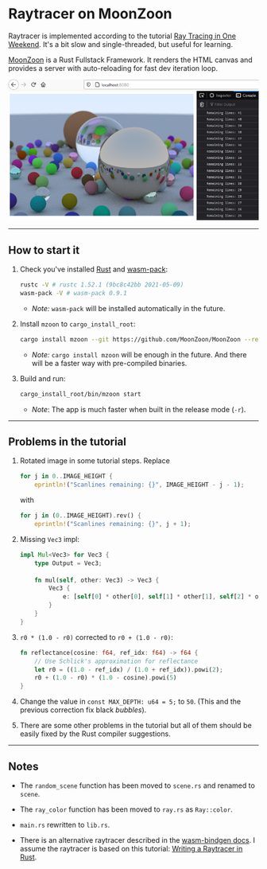 # Raytracer on MoonZoon 

Raytracer is implemented according to the tutorial [Ray Tracing in One Weekend](https://misterdanb.github.io/raytracinginrust/). It's a bit slow and single-threaded, but useful for learning.

[MoonZoon](http://moonzoon.rs/) is a Rust Fullstack Framework. It renders the HTML canvas and provides a server with auto-reloading for fast dev iteration loop.

![Rendered image](rendered_image.png)

---

## How to start it

1. Check you've installed [Rust](https://www.rust-lang.org/) and [wasm-pack](https://rustwasm.github.io/wasm-pack/):
    ```bash
    rustc -V # rustc 1.52.1 (9bc8c42bb 2021-05-09)
    wasm-pack -V # wasm-pack 0.9.1
    ```
    - _Note:_ `wasm-pack` will be installed automatically in the future.

1. Install `mzoon` to `cargo_install_root`:
    ```bash
    cargo install mzoon --git https://github.com/MoonZoon/MoonZoon --rev a6f5070 --root cargo_install_root --locked
    ```
    - _Note:_ `cargo install mzoon` will be enough in the future. And there will be a faster way with pre-compiled binaries.

1. Build and run:
    ```bash
    cargo_install_root/bin/mzoon start
    ```
    - _Note_: The app is much faster when built in the release mode (`-r`).

---

## Problems in the tutorial

1. Rotated image in some tutorial steps. Replace
    ```rust
    for j in 0..IMAGE_HEIGHT {
        eprintln!("Scanlines remaining: {}", IMAGE_HEIGHT - j - 1);
    ```
    with
    ```rust
    for j in (0..IMAGE_HEIGHT).rev() {
        eprintln!("Scanlines remaining: {}", j + 1);
    ```
    

1. Missing `Vec3` impl:
    ```rust
    impl Mul<Vec3> for Vec3 {
        type Output = Vec3;

        fn mul(self, other: Vec3) -> Vec3 {
            Vec3 {
                e: [self[0] * other[0], self[1] * other[1], self[2] * other[2]]
            }
        }
    }
    ```

1. `r0 * (1.0 - r0)` corrected to `r0 + (1.0 - r0)`:
    ```rust
    fn reflectance(cosine: f64, ref_idx: f64) -> f64 {
        // Use Schlick's approximation for reflectance
        let r0 = ((1.0 - ref_idx) / (1.0 + ref_idx)).powi(2);
        r0 + (1.0 - r0) * (1.0 - cosine).powi(5)
    }
    ```

1. Change the value in `const MAX_DEPTH: u64 = 5;` to `50`. (This and the previous correction fix black _bubbles_). 

1. There are some other problems in the tutorial but all of them should be easily fixed by the Rust compiler suggestions.

---

## Notes

- The `random_scene` function has been moved to `scene.rs` and renamed to `scene`.

- The `ray_color` function has been moved to `ray.rs` as `Ray::color`.

- `main.rs` rewritten to `lib.rs`.

- There is an alternative raytracer described in the [wasm-bindgen docs](https://rustwasm.github.io/wasm-bindgen/examples/raytrace.html). I assume the raytracer is based on this tutorial: [Writing a Raytracer in Rust](https://bheisler.github.io/post/writing-raytracer-in-rust-part-1/).



